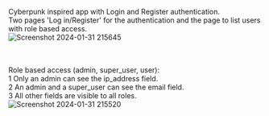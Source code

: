 Cyberpunk inspired app with Login and Register authentication.<br>
Two pages 'Log in/Register' for the authentication and the page to list users with role based access.<br>
![Screenshot 2024-01-31 215645](https://github.com/Johnny-98/react-chat/assets/29556692/2feb018b-010c-417b-a0a9-004376e9697a)

<br> <br>
Role based access (admin, super_user, user):<br>
1 Only an admin can see the ip_address field.<br>
2 An admin and a super_user can see the email field.<br>
3 All other fields are visible to all roles.<br>
![Screenshot 2024-01-31 215520](https://github.com/Johnny-98/react-chat/assets/29556692/926508b3-b629-4167-ba91-17f0ce25a988)
